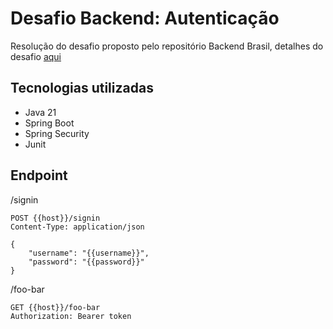 # Desafio Backend: Autenticação

Resolução do desafio proposto pelo repositório Backend Brasil, detalhes do desafio [aqui](https://github.com/backend-br/desafios/blob/master/authentication/PROBLEM.md)

## Tecnologias utilizadas

- Java 21
- Spring Boot
- Spring Security
- Junit

## Endpoint

/signin

```
POST {{host}}/signin
Content-Type: application/json

{
    "username": "{{username}}",
    "password": "{{password}}"
}
```

/foo-bar

```
GET {{host}}/foo-bar
Authorization: Bearer token
```